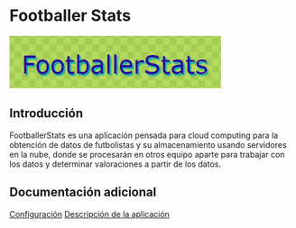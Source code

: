 # Footballer Stats

![Footballerstats](./imagenes/footballerstats.png)

## Introducción
FootballerStats es una aplicación pensada para cloud computing para la obtención de datos de futbolistas y su almacenamiento usando servidores en la nube, donde se procesarán en otros equipo aparte para trabajar con los datos y determinar valoraciones a partir de los datos.

## Documentación adicional
[Configuración](./docs/hito0/InitialConfig.md)
[Descripción de la aplicación](./docs/hito0/ProblemDesc.md)
